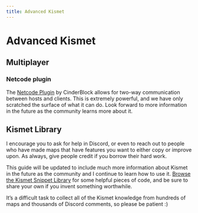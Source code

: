 ```yaml
---
title: Advanced Kismet
---
```

# Advanced Kismet

## Multiplayer

<!-- Netcode plugin by Cinderblock and events that can be synchronysed across players -->
### Netcode plugin

The [Netcode Plugin](https://bakkesplugins.com/plugins/view/166) by CinderBlock allows for two-way communication between hosts and clients. This is extremely powerful, and we have only scratched the surface of what it can do. Look forward to more information in the future as the community learns more about it.

## Kismet Library

I encourage you to ask for help in Discord, or even to reach out to people who have made maps that have features you want to either copy or improve upon. As always, give people credit if you borrow their hard work.

This guide will be updated to include much more information about Kismet in the future as the community and I continue to learn how to use it. [Browse the Kismet Snippet Library](https://github.com/RocketLeagueMapmaking/Kismet) for some helpful pieces of code, and be sure to share your own if you invent something worthwhile.

It’s a difficult task to collect all of the Kismet knowledge from hundreds of maps and thousands of Discord comments, so please be patient :)
